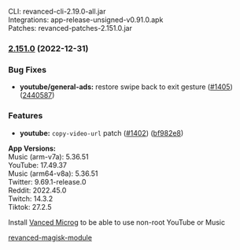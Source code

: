 CLI: revanced-cli-2.19.0-all.jar  
Integrations: app-release-unsigned-v0.91.0.apk  
Patches: revanced-patches-2.151.0.jar  

### [2.151.0](https://github.com/revanced/revanced-patches/compare/v2.150.0...v2.151.0) (2022-12-31)
### Bug Fixes
* **youtube/general-ads:** restore swipe back to exit gesture ([#1405](https://github.com/revanced/revanced-patches/issues/1405)) ([2440587](https://github.com/revanced/revanced-patches/commit/24405877dd935a757fa61c7580887c1a47a25ea9))
### Features
* **youtube:** `copy-video-url` patch ([#1402](https://github.com/revanced/revanced-patches/issues/1402)) ([bf982e8](https://github.com/revanced/revanced-patches/commit/bf982e8d7765c2a89a5475b6db8b203a3ac4ddf9))

  
**App Versions:**  
Music (arm-v7a): 5.36.51  
YouTube: 17.49.37  
Music (arm64-v8a): 5.36.51  
Twitter: 9.69.1-release.0  
Reddit: 2022.45.0  
Twitch: 14.3.2  
Tiktok: 27.2.5  

Install [Vanced Microg](https://github.com/TeamVanced/VancedMicroG/releases) to be able to use non-root YouTube or Music  

[revanced-magisk-module](https://github.com/j-hc/revanced-magisk-module)  
